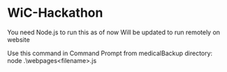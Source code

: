 # WiC-Hackathon
You need Node.js to run this as of now
Will be updated to run remotely on website

Use this command in Command Prompt from medicalBackup directory:
node .\webpages\<filename>.js